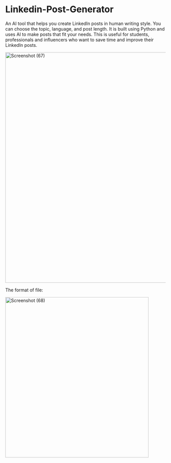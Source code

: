 #  Linkedin-Post-Generator

An AI tool that helps you create LinkedIn posts in human writing style. You can choose the topic, language, and post length. It is built using Python and uses AI to make posts that fit your needs. This is useful for students, professionals and influencers who want to save time and improve their LinkedIn posts.

<img width="1603" height="724" alt="Screenshot (67)" src="https://github.com/user-attachments/assets/e64e4e9e-d511-48bb-873b-c9c4001df9f4" />

The format of file:

<img width="450" height="504" alt="Screenshot (68)" src="https://github.com/user-attachments/assets/8e1bc531-b714-46a0-aed9-fd185f190fbb" />

